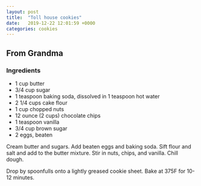```yaml
---
layout: post
title:  "Toll house cookies"
date:   2019-12-22 12:01:59 +0000
categories: cookies
---
```


## From Grandma
### Ingredients
* 1 cup butter
* 3/4 cup sugar
* 1 teaspoon baking soda, dissolved in 1 teaspoon hot water
* 2 1/4 cups cake flour
* 1 cup chopped nuts
* 12 ounce (2 cups) chocolate chips
* 1 teaspoon vanilla
* 3/4 cup brown sugar
* 2 eggs, beaten

Cream butter and sugars. Add beaten eggs and baking soda. Sift flour and salt and add to the butter mixture. Stir in nuts, chips, and vanilla. Chill dough.


Drop by spoonfulls onto a lightly greased cookie sheet. Bake at 375F for 10-12 minutes.
